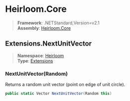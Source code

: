 # Heirloom.Core

> **Framework**: .NETStandard,Version=v2.1  
> **Assembly**: [Heirloom.Core][0]  

## Extensions.NextUnitVector

> **Namespace**: [Heirloom][0]  
> **Type**: [Extensions][1]  

### NextUnitVector(Random)

Returns a random unit vector (point on edge of unit circle).

```cs
public static Vector NextUnitVector(Random this)
```

[0]: ../../../Heirloom.Core.md
[1]: ../Extensions.md
